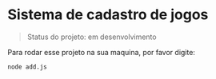 <h1>Sistema de cadastro de jogos</h1>

> Status do projeto: em desenvolvimento

Para rodar esse projeto na sua maquina, por favor digite:

```
node add.js
```
